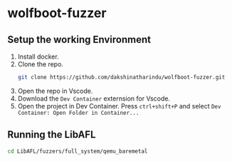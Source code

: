# wolfboot-fuzzer

## Setup the working Environment
1. Install docker.
2. Clone the repo.
    ```bash
    git clone https://github.com/dakshinatharindu/wolfboot-fuzzer.git
    ```
3. Open the repo in Vscode.
4. Download the `Dev Container` externsion for Vscode.
5. Open the project in Dev Container. Press `ctrl+shift+P` and select `Dev Container: Open Folder in Container...`

## Running the LibAFL
```bash 
cd LibAFL/fuzzers/full_system/qemu_baremetal
```
